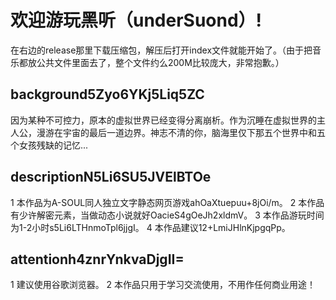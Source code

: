 # 欢迎游玩黑听（underSuond）!
在右边的release那里下载压缩包，解压后打开index文件就能开始了。（由于把音乐都放公共文件里面去了，整个文件约么200M比较庞大，非常抱歉。）
## background5Zyo6YKj5Liq5ZC
因为某种不可控力，原本的虚拟世界已经变得分离崩析。作为沉睡在虚拟世界的主人公，漫游在宇宙的最后一道边界。神志不清的你，脑海里仅下那五个世界中和五个女孩残缺的记忆...
## descriptionN5Li6SU5JVElBTOe
1 本作品为A-SOUL同人独立文字静态网页游戏ahOaXtuepuu+8jOi/m。
2 本作品有少许解密元素，当做动态小说就好OacieS4gOeJh2xldmV。
3 本作品游玩时间为1-2小时s5Li6LTHnmoTpl6jjgI。
4 本作品建议12+LmiJHlnKjpgqPp。
## attentionh4znrYnkvaDjgII=
1 建议使用谷歌浏览器。
2 本作品只用于学习交流使用，不用作任何商业用途！






